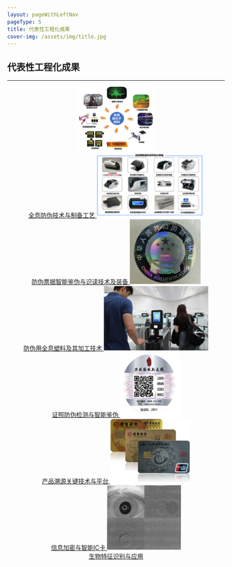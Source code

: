 ```yaml
---
layout: pageWithLeftNav
pageType: 5
title: 代表性工程化成果
cover-img: /assets/img/title.jpg
---
```

<!--
 * @Author: Conghao Wong
 * @Date: 2023-03-14 11:04:08
 * @LastEditors: Conghao Wong
 * @LastEditTime: 2023-04-27 20:46:17
 * @Description: file contentage
 * @Github: https://cocoon2wong.github.io
 * Copyright 2023 Conghao Wong, All Rights Reserved.
-->

<link rel="stylesheet" type="text/css" href="/assets/css/user.css">

## 代表性工程化成果

---

<div class="row" style="text-align: center; width: 100%;">
    <a class="btn btn-info btn-lg col-xl-4 offset-xl-0 col-lg-4 offset-lg-0 btn_dark t_button_industry" href="/industry/0">
        <img style="height: 150px;" src="/assets/img/team/l1.png">
        <br>全息防伪技术与制备工艺
    </a>
    <a class="btn btn-info btn-lg col-xl-4 offset-xl-0 col-lg-4 offset-lg-0 btn_dark t_button_industry" href="/industry/2">
        <img style="height: 150px;" src="/assets/img/team/l6.png">
        <br>防伪票据智能鉴伪与识读技术及装备
    </a>
    <a class="btn btn-info btn-lg col-xl-4 offset-xl-0 col-lg-4 offset-lg-0 btn_dark t_button_industry" href="/industry/7">
        <img style="height: 150px;" src="/assets/img/industry/7/7-1.jpg">
        <br>防伪用全息塑料及其加工技术
    </a>
    <a class="btn btn-info btn-lg col-xl-4 offset-xl-0 col-lg-4 offset-lg-0 btn_dark t_button_industry" href="/industry/1">
        <img style="height: 150px;" src="/assets/img/industry/1/1-8.png">
        <br>证照防伪检测与智能鉴伪
    </a>
    <a class="btn btn-info btn-lg col-xl-4 offset-xl-0 col-lg-4 offset-lg-0 btn_dark t_button_industry" href="/industry/6">
        <img style="height: 150px;" src="/assets/img/industry/6/21.png">
        <br>产品溯源关键技术与平台
    </a>
    <a class="btn btn-info btn-lg col-xl-4 offset-xl-0 col-lg-4 offset-lg-0 btn_dark t_button_industry" href="/industry/5">
        <img style="height: 150px;" src="/assets/img/industry/5/5-6.png">
        <br>信息加密与智能IC卡
    </a>
    <a class="btn btn-info btn-lg col-xl-4 offset-xl-0 col-lg-4 offset-lg-0 btn_dark t_button_industry" href="/industry/4">
        <img style="height: 150px;" src="/assets/img/industry/4/4-8.png">
        <br>生物特征识别与应用
    </a>
</div>
